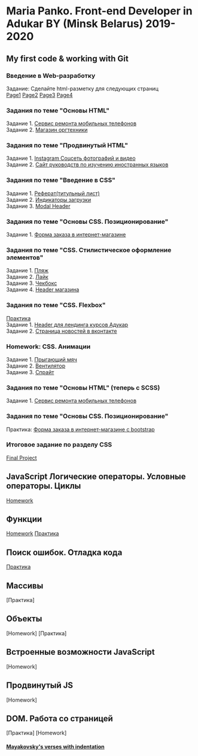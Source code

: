 # Maria Panko.  Front-end Developer in Adukar BY (Minsk Belarus)  2019-2020
## My first code &amp; working with Git

### Введение в Web-разработку
Задание: Сделайте html-разметку для следующих страниц  
 [Page1](https://github.com/Marybelo/MariaP-HWFE2/tree/master/class01/Task01)
 [Page2](https://github.com/Marybelo/MariaP-HWFE2/tree/master/class01/Task02)
 [Page3](https://github.com/Marybelo/MariaP-HWFE2/tree/master/class01/Task03)
 [Page4](https://github.com/Marybelo/MariaP-HWFE2/tree/master/class01/Task04)

### Задания по теме "Основы HTML"
Задание 1. [Сервис ремонта мобильных телефонов](https://github.com/Marybelo/MariaP-HWFE2/tree/master/class03/task01)    
Задание 2. [Магазин оргтехники](https://github.com/Marybelo/MariaP-HWFE2/tree/master/class03/task02)

### Задания по теме "Продвинутый HTML"
Задание 1. [Instagram Соцсеть фотографий и видео](https://github.com/Marybelo/MariaP-HWFE2/tree/master/class04/task01)    
Задание 2. [Сайт руководств по изучению иностранных языков](https://github.com/Marybelo/MariaP-HWFE2/tree/master/class04/task02)

### Задания по теме "Введение в CSS"
Задание 1. [Реферат(титульный лист)](https://github.com/Marybelo/MariaP-HWFE2/tree/master/class05/task01)  
Задание 2. [Индикаторы загрузки](https://github.com/Marybelo/MariaP-HWFE2/tree/master/class05/task02)   
Задание 3. [Modal Header](https://github.com/Marybelo/MariaP-HWFE2/tree/master/class05/task03_modal_w)    

### Задания по теме "Основы CSS. Позиционирование"
Задание 1. [Форма заказа в интернет-магазине](https://github.com/Marybelo/MariaP-HWFE2/tree/master/class10)    

### Задания по теме "CSS. Стилистическое оформление элементов"
Задание 1. [Пляж](https://github.com/Marybelo/MariaP-HWFE2/tree/master/class12/task01_beash)     
Задание 2. [Лайк](https://github.com/Marybelo/MariaP-HWFE2/tree/master/class12/task02_like)  
Задание 3. [Чекбокс](https://github.com/Marybelo/MariaP-HWFE2/tree/master/class12/task03_checkbox)     
Задание 4. [Header магазина](https://github.com/Marybelo/MariaP-HWFE2/tree/master/class12/task04_header)    

### Задания по теме "CSS. Flexbox"
[Практика](https://github.com/Marybelo/MariaP-HWFE2/tree/master/class13/practic%20FLEXBOX)    
Задание 1. [Header для лендинга курсов  Адукар](https://github.com/Marybelo/MariaP-HWFE2/tree/master/class13/task01_adukar)  
Задание 2. [Страница новостей в вконтакте](https://github.com/Marybelo/MariaP-HWFE2/tree/master/class13/task02_vk)       

### Homework:  CSS. Анимации
Задание 1. [Прыгающий мяч](https://github.com/Marybelo/MariaP-HWFE2/tree/master/class14/ball)       
Задание 2. [Вентилятор](https://github.com/Marybelo/MariaP-HWFE2/tree/master/class14/ventilator)   
Задание 3. [Спрайт](https://github.com/Marybelo/MariaP-HWFE2/tree/master/class14/sprite_ninja)    

### Задания по теме "Основы HTML" (теперь с SCSS)
Задание 1. [Сервис ремонта мобильных телефонов](https://github.com/Marybelo/MariaP-HWFE2/tree/master/class14/task01_mobile%20repair)     

### Задания по теме "Основы CSS. Позиционирование"
Практика: [Форма заказа в интернет-магазине с bootstrap](https://github.com/Marybelo/MariaP-HWFE2/tree/master/class15/task01_bootstrap)

### Итоговое задание по разделу CSS
[Final Project](https://github.com/Marybelo/MariaP-HWFE2/tree/master/final_css_project)

## JavaScript Логические операторы. Условные операторы. Циклы
[Homework](https://github.com/Marybelo/MariaP-HWFE2/tree/master/class16_js)   

## Функции 
[Homework](https://github.com/Marybelo/MariaP-HWFE2/blob/master/class17_js/main.js) 
[Практика](https://github.com/Marybelo/MariaP-HWFE2/blob/master/class17_js/practice.js) 

## Поиск ошибок. Отладка кода
[Практика](https://github.com/Marybelo/MariaP-HWFE2/tree/master/class18_js) 

## Массивы
[Практика]

## Объекты
[Homework]
[Практика]

## Встроенные возможности JavaScript
[Homework]

## Продвинутый JS
[Homework]

## DOM. Работа со страницей
[Практика]
[Homework]

####  [Mayakovsky's verses with indentation](https://github.com/Marybelo/MariaP-HWFE2/tree/master/Trillo)
